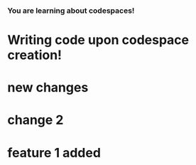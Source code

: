 ### You are learning about codespaces!
# Writing code upon codespace creation!
# new changes
# change 2
# feature 1 added
